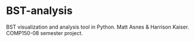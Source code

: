 # BST-analysis
BST visualization and analysis tool in Python. 
Matt Asnes & Harrison Kaiser.
COMP150-08 semester project.
